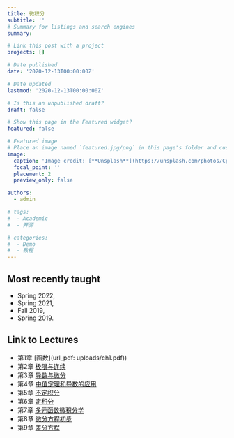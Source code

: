 ```yaml
---
title: 微积分
subtitle: ''
# Summary for listings and search engines
summary: 

# Link this post with a project
projects: []

# Date published
date: '2020-12-13T00:00:00Z'

# Date updated
lastmod: '2020-12-13T00:00:00Z'

# Is this an unpublished draft?
draft: false

# Show this page in the Featured widget?
featured: false

# Featured image
# Place an image named `featured.jpg/png` in this page's folder and customize its options here.
image:
  caption: 'Image credit: [**Unsplash**](https://unsplash.com/photos/CpkOjOcXdUY)'
  focal_point: ''
  placement: 2
  preview_only: false

authors:
  - admin

# tags:
#  - Academic
#  - 开源

# categories:
#  - Demo
#  - 教程
---
```


## Most recently taught
- Spring 2022,
- Spring 2021,
- Fall 2019,
- Spring 2019.

## Link to Lectures

- 第1章 [函数](url_pdf: uploads/ch1.pdf))
- 第2章 [极限与连续](uploads/ch2.pdf)
- 第3章 [导数与微分](uploads/ch3.pdf)
- 第4章 [中值定理和导数的应用](uploads/ch4.pdf)
- 第5章 [不定积分](uploads/ch5.pdf)
- 第6章 [定积分](uploads/ch6.pdf)
- 第7章 [多元函数微积分学](uploads/ch7.pdf)
- 第8章 [微分方程初步](uploads/ch8.pdf)
- 第9章 [差分方程](uploads/ch9.pdf)

